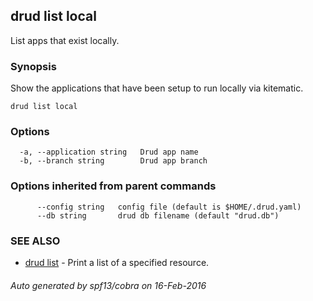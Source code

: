 ## drud list local

List apps that exist locally.

### Synopsis


Show the applications that have been setup to run locally via kitematic.

```
drud list local
```

### Options

```
  -a, --application string   Drud app name
  -b, --branch string        Drud app branch
```

### Options inherited from parent commands

```
      --config string   config file (default is $HOME/.drud.yaml)
      --db string       drud db filename (default "drud.db")
```

### SEE ALSO
* [drud list](drud_list.md)	 - Print a list of a specified resource.

###### Auto generated by spf13/cobra on 16-Feb-2016
